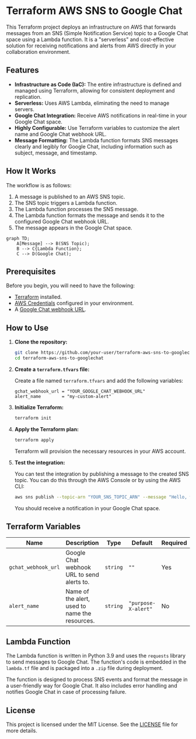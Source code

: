 # Terraform AWS SNS to Google Chat

This Terraform project deploys an infrastructure on AWS that forwards messages from an SNS (Simple Notification Service) topic to a Google Chat space using a Lambda function. It is a "serverless" and cost-effective solution for receiving notifications and alerts from AWS directly in your collaboration environment.

## Features

- **Infrastructure as Code (IaC):** The entire infrastructure is defined and managed using Terraform, allowing for consistent deployment and replication.
- **Serverless:** Uses AWS Lambda, eliminating the need to manage servers.
- **Google Chat Integration:** Receive AWS notifications in real-time in your Google Chat space.
- **Highly Configurable:** Use Terraform variables to customize the alert name and Google Chat webhook URL.
- **Message Formatting:** The Lambda function formats SNS messages clearly and legibly for Google Chat, including information such as subject, message, and timestamp.

## How It Works

The workflow is as follows:

1.  A message is published to an AWS SNS topic.
2.  The SNS topic triggers a Lambda function.
3.  The Lambda function processes the SNS message.
4.  The Lambda function formats the message and sends it to the configured Google Chat webhook URL.
5.  The message appears in the Google Chat space.

```mermaid
graph TD;
    A[Message] --> B(SNS Topic);
    B --> C{Lambda Function};
    C --> D(Google Chat);
```

## Prerequisites

Before you begin, you will need to have the following:

-   [Terraform](https://learn.hashicorp.com/tutorials/terraform/install-cli) installed.
-   [AWS Credentials](https://docs.aws.amazon.com/keyspaces/latest/devguide/setting-up-aws-credentials.html) configured in your environment.
-   A [Google Chat webhook URL](https://developers.google.com/chat/how-tos/webhooks).

## How to Use

1.  **Clone the repository:**

    ```bash
    git clone https://github.com/your-user/terraform-aws-sns-to-googlechat.git
    cd terraform-aws-sns-to-googlechat
    ```

2.  **Create a `terraform.tfvars` file:**

    Create a file named `terraform.tfvars` and add the following variables:

    ```hcl
    gchat_webhook_url = "YOUR_GOOGLE_CHAT_WEBHOOK_URL"
    alert_name        = "my-custom-alert"
    ```

3.  **Initialize Terraform:**

    ```bash
    terraform init
    ```

4.  **Apply the Terraform plan:**

    ```bash
    terraform apply
    ```

    Terraform will provision the necessary resources in your AWS account.

5.  **Test the integration:**

    You can test the integration by publishing a message to the created SNS topic. You can do this through the AWS Console or by using the AWS CLI:

    ```bash
    aws sns publish --topic-arn "YOUR_SNS_TOPIC_ARN" --message "Hello, world!"
    ```

    You should receive a notification in your Google Chat space.

## Terraform Variables

| Name                | Description                                    | Type   | Default             | Required |
| ------------------- | ---------------------------------------------- | ------ | ------------------- | -------- |
| `gchat_webhook_url` | Google Chat webhook URL to send alerts to.       | `string` | `""`                | Yes      |
| `alert_name`        | Name of the alert, used to name the resources.   | `string` | `"purpose-X-alert"` | No       |

## Lambda Function

The Lambda function is written in Python 3.9 and uses the `requests` library to send messages to Google Chat. The function's code is embedded in the `lambda.tf` file and is packaged into a `.zip` file during deployment.

The function is designed to process SNS events and format the message in a user-friendly way for Google Chat. It also includes error handling and notifies Google Chat in case of processing failure.

## License

This project is licensed under the MIT License. See the [LICENSE](LICENSE) file for more details.